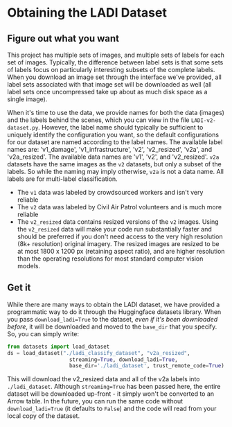 # Obtaining the LADI Dataset

## Figure out what you want
This project has multiple sets of images, and multiple sets of labels for each set of images. Typically, the difference between label sets is that some sets of labels focus on particularly interesting subsets of the complete labels. When you download an image set through the interface we've provided, all label sets associated with that image set will be downloaded as well (all label sets once uncompressed take up about as much disk space as a single image). 

When it's time to use the data, we provide names for both the data (images) and the labels behind the scenes, which you can view in the file `LADI-v2-dataset.py`. However, the label name should typically be sufficient to uniquely identify the configuration you want, so the default configurations for our dataset are named according to the label names. The available label names are: 'v1_damage', 'v1_infrastructure', 'v2', 'v2_resized', 'v2a', and 'v2a_resized'. The available data names are 'v1', 'v2', and 'v2_resized'. `v2a` datasets have the same images as the `v2` datasets, but only a subset of the labels. So while the naming may imply otherwise, `v2a` is not a data name. All labels are for multi-label classification.

- The `v1` data was labeled by crowdsourced workers and isn't very reliable
- The `v2` data was labeled by Civil Air Patrol volunteers and is much more reliable
- The `v2_resized` data contains resized versions of the `v2` images. Using the `v2_resized` data will make your code run substantially faster and should be preferred if you don't need access to the very high resolution (8k+ resolution) original imagery. The resized images are resized to be at most 1800 x 1200 px (retaining aspect ratio), and are higher resolution than the operating resolutions for most standard computer vision models.

## Get it
While there are many ways to obtain the LADI dataset, we have provided a programmatic way to do it through the Huggingface datasets library. When you pass `download_ladi=True` to the dataset, _even if it's been downloaded before_, it will be downloaded and moved to the `base_dir` that you specify. So, you can simply write:

```python
from datasets import load_dataset
ds = load_dataset("./ladi_classify_dataset", "v2a_resized", 
                    streaming=True, download_ladi=True, 
                    base_dir='./ladi_dataset', trust_remote_code=True)
```

This will download the v2_resized data and all of the v2a labels into `./ladi_dataset`. Although `streaming=True` has been passed here, the entire dataset will be downloaded up-front - it simply won't be converted to an Arrow table. In the future, you can run the same code without `download_ladi=True` (it defaults to `False`) and the code will read from your local copy of the dataset.
